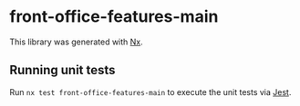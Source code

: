 # front-office-features-main

This library was generated with [Nx](https://nx.dev).

## Running unit tests

Run `nx test front-office-features-main` to execute the unit tests via [Jest](https://jestjs.io).
